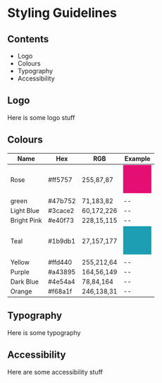 # Styling Guidelines

## Contents
 - Logo
 - Colours
 - Typography
 - Accessibility

## Logo
Here is some logo stuff

## Colours

| Name | Hex | RGB | Example |
|------|-----|-----|--------|
| Rose | #ff5757 | 255,87,87 | ![Rose](/assets/images/pink.jpg) |
| green | #47b752 | 71,183,82 |--|
| Light Blue | #3cace2 | 60,172,226 |--|
| Bright Pink |#e40f73 | 228,15,115 |--|
| Teal | #1b9db1 | 27,157,177 | ![Teal](/assets/images/blue.jpg)|
| Yellow |#ffd440 | 255,212,64 |--|
| Purple | #a43895 | 164,56,149 |--|
| Dark Blue | #4e54a4 | 78,84,164 |--|
| Orange | #f68a1f | 246,138,31 |--|

## Typography
Here is some typography

## Accessibility
Here are some accessibility stuff



